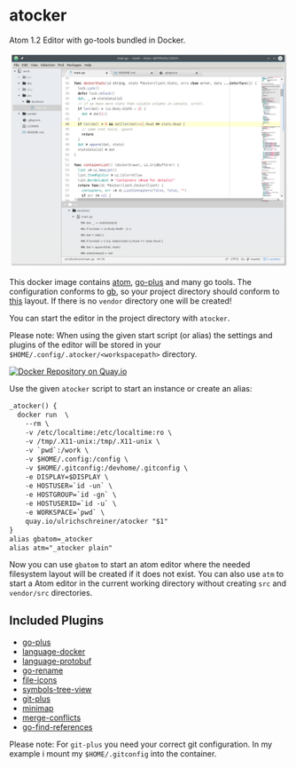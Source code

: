 # atocker
Atom 1.2 Editor with go-tools bundled in Docker.

![Screenshot](screenshot.png)

This docker image contains [atom](http://atom.io), [go-plus](https://github.com/joefitzgerald/go-plus)  and many go tools. The configuration conforms to
[gb](http://getgb.io/), so your project directory should conform to [this](http://getgb.io/docs/project/) layout. If there is no `vendor` directory one will be created!

You can start the editor in the project directory with `atocker`.

Please note: When using the given start script (or alias) the settings and plugins of the editor will be stored in your
`$HOME/.config/.atocker/<workspacepath>` directory.

[![Docker Repository on Quay.io](https://quay.io/repository/ulrichschreiner/atocker/status "Docker Repository on Quay.io")](https://quay.io/repository/ulrichschreiner/atocker)

Use the given `atocker` script to start an instance or create an alias:

```
_atocker() {
  docker run  \
    --rm \
    -v /etc/localtime:/etc/localtime:ro \
    -v /tmp/.X11-unix:/tmp/.X11-unix \
    -v `pwd`:/work \
    -v $HOME/.config:/config \
    -v $HOME/.gitconfig:/devhome/.gitconfig \
    -e DISPLAY=$DISPLAY \
    -e HOSTUSER=`id -un` \
    -e HOSTGROUP=`id -gn` \
    -e HOSTUSERID=`id -u` \
    -e WORKSPACE=`pwd` \
    quay.io/ulrichschreiner/atocker "$1"
}
alias gbatom=_atocker
alias atm="_atocker plain"
```

Now you can use `gbatom` to start an atom editor where the needed filesystem layout will be created if it does not exist. You can also use `atm` to start a Atom editor in the current working directory without creating `src` and `vendor/src` directories.

## Included Plugins

- [go-plus](https://atom.io/packages/go-plus)
- [language-docker](https://atom.io/packages/language-docker)
- [language-protobuf](https://atom.io/packages/language-protobuf)
- [go-rename](https://atom.io/packages/go-rename)
- [file-icons](https://atom.io/packages/file-icons)
- [symbols-tree-view](https://atom.io/packages/symbols-tree-view)
- [git-plus](https://atom.io/packages/git-plus)
- [minimap](https://atom.io/packages/minimap)
- [merge-conflicts](https://atom.io/packages/merge-conflicts)
- [go-find-references](https://atom.io/packages/go-find-references)

Please note: For `git-plus` you need your correct git configuration. In my example i mount my `$HOME/.gitconfig` into the container.
